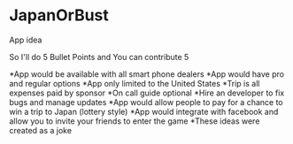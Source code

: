 JapanOrBust
===========

App idea

So I'll do 5 Bullet Points and You can contribute 5

*App would be available with all smart phone dealers
*App would have pro and regular options
*App only limited to the United States
*Trip is all expenses paid by sponsor
*On call guide optional 
*Hire an developer to fix bugs and manage updates
*App would allow people to pay for a chance to win a trip to Japan (lottery style)
*App would integrate with facebook and allow you to invite your friends to enter the game 
*These ideas were created as a joke
